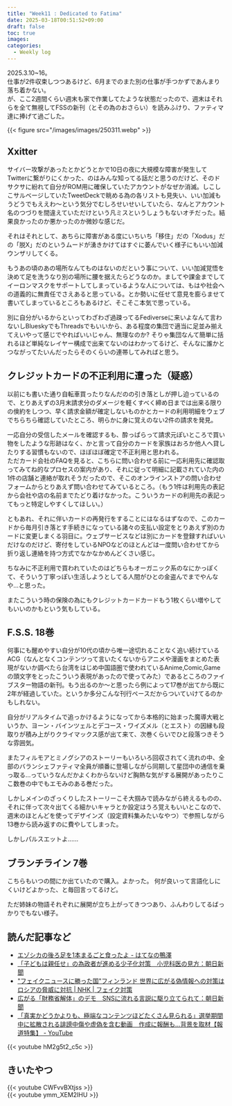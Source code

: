 ```yaml
---
title: "Week11 : Dedicated to Fatima"
date: 2025-03-18T00:51:52+09:00
draft: false
toc: true
images:
categories:
  - Weekly log
---
```


2025.3.10~16。  
仕事が2件収束しつつあるけど、6月までのまた別の仕事が手つかずであんまり落ち着かない。  
が、ここ2週間くらい週末も家で作業してたような状態だったので、週末はそれらを全て無視してFSSの新刊（とその為のおさらい）を読みふけり、ファティマ達に捧げて過ごした。

{{< figure src="/images/images/250311.webp" >}}

<!--more-->

## Xxitter

サイバー攻撃があったとかどうとかで10日の夜に大規模な障害が発生してTwitterに繋がりにくかった、のはみんな知ってる話だと思うのだけど、そのドサクサに紛れて自分がROM用に確保していたアカウントがなぜか消滅。しこしこサルベージしていたTweetDeckで眺める為の各リストも見失い、いい加減もうどうでもええわ～という気分でむしろせいせいしていたら、なんとアカウント名のつづりを間違えていただけという凡ミスというしょうもないオチだった。結果良かったのか悪かったのか微妙な感じだ。

それはそれとして、あちらに障害がある度にいちいち「移住」だの「Xodus」だの「脱X」だのというムードが湧きかけてはすぐに萎んでいく様子にもいい加減ウンザリしてくる。

もうあの頃のあの場所なんてものはないのだという事について、いい加減覚悟を決めて足を洗うなり別の場所に腰を据えたらどうなのか。ましてや課金までしてイーロンマスクをサポートしてしまっているような人については、もはや社会への道義的に無責任でさえあると思っている。とか勢いに任せて意見を膨らませて書いてしまっているところもあるけど、そこそこ本気で思っている。

別に自分がいるからといってわざわざ過疎ってるFediverseに来いよなんて言わないしBlueskyでもThreadsでもいいから、ある程度の集団で適当に足並み揃えてえいやって感じでやればいいじゃん、無理なのか? そりゃ集団なんて簡単に括れるほど単純なレイヤー構成で出来てないのはわかってるけど、そんなに誰かとつながってたいんだったらそのくらいの連帯してみればと思う。

## クレジットカードの不正利用に遭った（疑惑）

以前にも書いた通り自転車買ったりなんだのの引き落としが押し迫っているので、とりあえずの3月末請求分のダメージを軽くすべく締め日までは出来る限りの倹約をしつつ、早く請求金額が確定しないものかとカードの利用明細をウェブでちらちら確認していたところ、明らかに身に覚えのない2件の請求を発見。

一応自分の受信したメールを確認するも、酔っぱらって請求元ぽいところで買い物をしたような形跡はなく、かと言って自分のカードを家族はおろか他人へ貸したりする習慣もないので、ほぼほぼ確定で不正利用と思われる。  
ただカード会社のFAQを見ると、こちらに問い合わせる前に一応利用先に確認取ってみてね的なプロセスの案内があり、それに従って明細に記載されていた内の1件の店舗と連絡が取れそうだったので、そこのオンラインストアの問い合わせフォームからとりあえず問い合わせてみているところ。（もう1件は利用先の表記から会社や店の名前までたどり着けなかった。こういうカードの利用先の表記ってもっと特定しやすくしてほしい。）

ともあれ、それに伴いカードの再発行をすることにはなるはずなので、このカードから毎月引き落とす手続きになっている諸々の支払い設定をとりあえず別のカードに変更しまくる羽目に。ウェブサービスなどは別にカードを登録すればいいだけなのだけど、寄付をしているNPOなどのほとんどは一度問い合わせてから折り返し連絡を持つ方式でなかなかめんどくさい感じ。

ちなみに不正利用で買われていたのはどちらもオーガニック系のなにかっぽくて、そういう丁寧っぽい生活しようとしてる人間がひとの金盗んでまでやんなや…と思った。

またこういう時の保険の為にもクレジットカードカードもう1枚くらい増やしてもいいのかもという気もしている。

## F.S.S. 18巻

何事にも醒めやすい自分が10代の頃から唯一途切れることなく追い続けているACG（なんとなくコンテンツって言いたくないからアニメや漫画をまとめた表現がないか調べたら台湾をはじめ中国語圏で使われているAnime,Comic,Gameの頭文字をとったこういう表現があったので使ってみた）であるところのファイブスター物語の新刊。もう出るのか～と思ったら例によって17巻が出てから既に2年が経過していた。というか多分こんな刊行ペースだからついていけてるのかもしれない。

自分がリアルタイムで追っかけるようになってから本格的に始まった魔導大戦というか、ヨーン・バインツェルとデコース・ワイズメル（とエスト）の因縁も段取りが積み上がりクライマックス感が出て来て、次巻くらいでひと段落つきそうな雰囲気。

またフィルモアとミノグシアのストーリーもいろいろ回収されてく流れの中、全部のバランシェファティマ全員が順番に登場しながら同期して星団中の通信を乗っ取る…っていうなんだかよくわからないけど胸熱な気がする展開があったりここ数巻の中でもエモみのある巻だった。

しかしメインのざっくりしたストーリーこそ大掴みで読みながら終えるものの、それに伴って次々出てくる細かいキャラとか設定はうろ覚えもいいとこなので、週末のほとんどを使ってデザインズ（設定資料集みたいなやつ）で参照しながら13巻から読み返すのに費やしてしまった。

しかしパルスエットよ……

## ブランチライン 7巻

こちらもいつの間にか出ていたので購入。よかった。
何が良いって言語化しにくいけどよかった、と毎回言ってるけど。

ただ姉妹の物語それぞれに展開が立ち上がってきつつあり、ふんわりしてるばっかりでもない様子。

## 読んだ記事など

- [エゾシカの後ろ足を1本まるごと食ったよ - はてなの鴨澤](https://kamosawa.hatenablog.com/entry/2025/01/18/181250)
- [「子どもは親任せ」の為政者が進める少子化対策　小児科医の見方：朝日新聞](https://digital.asahi.com/articles/AST2B0SSQT2BUTFL003M.html)
- ["フェイクニュースに勝った国"フィンランド 世界に広がる偽情報への対策は ロシアの脅威に対抗 | NHK | フェイク対策](https://www3.nhk.or.jp/news/html/20250315/k10014749031000.html)
- [ 広がる「財務省解体」のデモ　SNSに流れる言説に駆り立てられて：朝日新聞](https://digital.asahi.com/articles/AST3G1V44T3GPQIP03WM.html?ptoken=01JPHBD9V3MAGKG6GE5KQEDJR1)
- [「真実かどうかよりも、極端なコンテンツほどたくさん見られる」選挙期間中に拡散される誹謗中傷や虚偽を含む動画　作成に報酬も…背景を取材【報道特集】 - YouTube](https://www.youtube.com/watch?v=hM2g5t2_c5c)

{{< youtube hM2g5t2_c5c >}}

## きいたやつ
{{< youtube CWFvvBXtjss >}}  
{{< youtube ymm_XEM2IHU >}}  